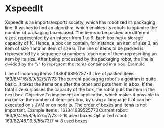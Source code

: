 # XspeedIt
XspeedIt is an imports/exports society, which has robotized its packaging line.
It wishes to find an algorithm, which enables its robots to optimize the number of packaging boxes used.
The items to be packed are different sizes, represented by an integer from 1 to 9.
Each box has a storage capacity of 10.
Hence, a box can contain, for instance, an item of size 3, an item of size 1 and an item of size 6.
The line of items to be packed is represented by a sequence of numbers, each one of them representing an item by its size.
After being processed by the packaging robot, the line is divided by the "/" to represent the items contained in a box.
Example

Line of incoming items: 163841689525773
Line of packed items: 163/8/41/6/8/9/52/5/7/73
The current packaging robot´s algorithm is quite basic.
It takes the items one after the other and puts them in a box.
If the total size surpasses the capacity of the box, the robot puts the item in the next box.
Objective
To implement an application, which makes it possible to maximize the number of items per box, by using a language that can be executed on a JVM or on node.js.
The order of boxes and items is not important.
Example
Items : 163841689525773
Current robot: 163/8/41/6/8/9/52/5/7/73 => 10 used boxes
Optimized robot: 163/82/46/19/8/55/73/7 => 8 used boxes